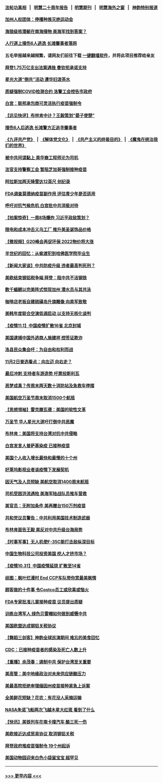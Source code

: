 #### [法轮功真相](https://github.com/gfw-breaker/truth/blob/master/README.md?t=0) &nbsp;&nbsp;|&nbsp;&nbsp; [明慧二十周年报告](https://github.com/gfw-breaker/mh-reports/blob/master/README.md?t=0) &nbsp;&nbsp;|&nbsp;&nbsp;[明慧期刊](https://github.com/gfw-breaker/mh-qikan) &nbsp;&nbsp;|&nbsp;&nbsp; [明慧海外之窗](https://github.com/gfw-breaker/mh-news/blob/master/README.md?t=0) &nbsp;&nbsp;|&nbsp;&nbsp; [神韵特别报道](https://github.com/gfw-breaker/mh-news/blob/master/shenyun.md?t=0)
#### [加州人权团体：停播种族灭绝运动会](../pages/nsc412/n13346587.md?t=11021050) 
#### [海狼级核潜艇在南海撞物 美海军找到答案？](../pages/nsc412/n13346138.md?t=11021050) 
#### [人行道上撞伤6人逃逸 长滩肇事者落网](../pages/nsc412/n13346539.md?t=11021050) 
#### 五毛举报越来越频繁，请网友们前往下载 [一键翻墙软件](https://github.com/gfw-breaker/ssr-accounts)，并将此项目推荐给亲友
#### [拜登1.75万亿支出法案遇挫 曼钦拒承诺支持](../pages/nsc412/n13346107.md?t=11021050) 
#### [星光大道“倒共”活动 遭华妇泼茶水](../pages/nsc412/n13346462.md?t=11021050) 
#### [质疑强制COVID检测合约 洛警工会控告市政府](../pages/nsc412/n13346435.md?t=11021050) 
#### [白宫：联邦承包商可灵活执行疫苗强制令](../pages/nsc412/n13346315.md?t=11021050) 
#### [【远见快评】布林肯中计？王毅策划“晏子使楚”](../pages/nsc412/n13346224.md?t=11021050) 
#### [撞伤6人后逃逸 长滩警方正追寻肇事者](../pages/nsc412/n13346239.md?t=11021050) 
#### [《九评共产党》](https://github.com/begood0513/9ping.md/blob/master/README.md) &nbsp;|&nbsp; [《解体党文化》](../../../../jtdwh.md/blob/master/README.md)  &nbsp;|&nbsp; [《共产主义的终极目的》](../../../../gczydzjmd.md/blob/master/README.md) &nbsp;|&nbsp; [《魔鬼在统治我们的世界》](../../../../mgztzwmdsj.md/blob/master/README.md) 
#### [被中共间谍黏上 美华裔工程师沦为司机](../pages/nsc412/n13346108.md?t=11021050) 
#### [法官支持警察工会 暂阻芝加哥强制接种疫苗](../pages/nsc412/n13345955.md?t=11021050) 
#### [阿拉斯加两天降雪达12英尺 创纪录](../pages/nsc412/n13345853.md?t=11021050) 
#### [FDA调查莫德纳疫苗副作用 评估青少年是否适用](../pages/nsc412/n13345661.md?t=11021050) 
#### [呼吁对抗气候危机 白宫批中共消极对待](../pages/nsc412/n13345880.md?t=11021050) 
#### [【拍案惊奇】一周8场爆炸 习近平政敌策划？](../pages/nsc412/n13345550.md?t=11021050) 
#### [限电和成本冲击义乌工厂 推升美圣诞饰品价格](../pages/nsc412/n13345663.md?t=11021050) 
#### [【微视频】G20峰会再促环保 2022物价将大涨](../pages/nsc412/n13345411.md?t=11021050) 
#### [半世纪的回忆：从偷渡犯到哈佛医学院毕业生](../pages/nsc412/n13345328.md?t=11021050) 
#### [【新闻大家谈】中共防疫升级 违者最高判死刑？](../pages/nsc412/n13345290.md?t=11021050) 
#### [美欧结束钢铝税争端 拜登：阻中共不洁钢铁](../pages/nsc412/n13345197.md?t=11021050) 
#### [数千蝠鲼以完美阵式惊现加州 潜水员与其共泳](../pages/nsc412/n13344987.md?t=11021050) 
#### [咖啡店老板自建硫磺岛升旗雕像 向美军致敬](../pages/nsc412/n13344637.md?t=11021050) 
#### [美韩年度联合空演低调启动 以支持无核化谈判](../pages/nsc412/n13344862.md?t=11021050) 
#### [【疫情11.1】中国疫情扩散16省 北京封城](../pages/nsc412/n13344723.md?t=11021050) 
#### [美国逮捕中国外逃商人施建祥 控签证欺诈](../pages/nsc412/n13344607.md?t=11021050) 
#### [洛县民众集会吁：为自由和权利而战](../pages/nsc412/n13344244.md?t=11021050) 
#### [11月2日普选看点：向左迈 向右走？](../pages/nsc412/n13344181.md?t=11021050) 
#### [最后冲刺 支持者车游造势 吁票投斯利瓦](../pages/nsc412/n13344176.md?t=11021050) 
#### [恶梦成真？传周末两天数十消防站及急救车停摆](../pages/nsc412/n13344217.md?t=11021050) 
#### [美国航空万圣节周末取消1500个航班](../pages/nsc412/n13344020.md?t=11021050) 
#### [【思想领袖】雷克滕瓦德：美国的软性文革](../pages/nsc412/n13312824.md?t=11021050) 
#### [万圣节 华人星光大道吁打倒中共恶魔](../pages/nsc412/n13343951.md?t=11021050) 
#### [布林肯：美国将支持台湾对抗中共侵略](../pages/nsc412/n13343502.md?t=11021050) 
#### [白宫发言人普萨基染疫 已接种疫苗](../pages/nsc412/n13343612.md?t=11021050) 
#### [美国个人收入增长最快和最慢的十个州](../pages/nsc412/n13327144.md?t=11021050) 
#### [好莱坞影视业者谈疫情下发展契机](../pages/nsc412/n13343633.md?t=11021050) 
#### [因天气及人员短缺 美航空取消1400周末航班](../pages/nsc412/n13343286.md?t=11021050) 
#### [司机受困洪流遇险 美海军陆战队员推车营救](../pages/nsc412/n13342438.md?t=11021050) 
#### [美官员：无附加条件 美再赠台150万剂疫苗](../pages/nsc412/n13343364.md?t=11021050) 
#### [共和党议员警告：中共利用美国技术制造武器](../pages/nsc412/n13343078.md?t=11021050) 
#### [布林肯面告王毅 美反对中共升级台海局势](../pages/nsc412/n13343113.md?t=11021050) 
#### [【时事军事】无人机使F-35C能打击敌纵深目标](../pages/nsc412/n13342114.md?t=11021050) 
#### [中国生物科技公司投资美国 挖人才挤市场？](../pages/nsc412/n13325074.md?t=11021050) 
#### [【疫情10.31】中国疫情延烧 扩散至14省](../pages/nsc412/n13342696.md?t=11021050) 
#### [组图：枫叶烂漫时 End CCP车队带你赏最美枫情](../pages/nsc412/n13342160.md?t=11021050) 
#### [顾客做的十件事 令Costco员工或欣喜或恼火](../pages/nsc412/n13339379.md?t=11021050) 
#### [FDA专家批准儿童接种疫苗 议员提出质疑](../pages/nsc412/n13341907.md?t=11021050) 
#### [训练台湾军人 绿色贝雷帽如何做到威慑中共](../pages/nsc412/n13334754.md?t=11021050) 
#### [美国欧盟达成钢铝关税协议](../pages/nsc412/n13341903.md?t=11021050) 
#### [【舞蹈三剑客】神韵全球巡演期间 难忘的美食回忆](../pages/nsc412/n13341559.md?t=11021050) 
#### [CDC：已接种疫苗者的感染及死亡人数上升](../pages/nsc412/n13341768.md?t=11021050) 
#### [【重播】余茂春：遏制中共 保护台湾至关重要](../pages/nsc412/n13341791.md?t=11021050) 
#### [美高管：美中地缘政治对未来供应链酿压力](../pages/nsc412/n13341619.md?t=11021050) 
#### [美最高院拒绝审理缅因州疫苗接种紧急上诉案](../pages/nsc412/n13341643.md?t=11021050) 
#### [全美鲜花短缺？花农：有花没人采摘运输](../pages/nsc412/n13341563.md?t=11021050) 
#### [NASA朱诺飞船两次飞越木星大红斑 看到了什么](../pages/nsc412/n13341349.md?t=11021050) 
#### [【快讯】美铁列车在南卡撞汽车 酿三死一伤](../pages/nsc412/n13341428.md?t=11021050) 
#### [美欧接近达成贸易协议 取消钢铝关税](../pages/nsc412/n13341241.md?t=11021050) 
#### [拜登政府推疫苗强制令 19个州起诉](../pages/nsc412/n13341140.md?t=11021050) 
#### [美国动物园迎来白色小袋鼠宝宝 超罕见](../pages/nsc412/n13340766.md?t=11021050) 

----
#### [ >>> 更早内容 <<< ](../indexes/nsc412-earlier.md)
